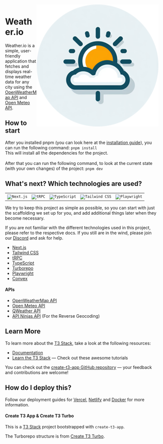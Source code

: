 <img src="apps/web/public/og-image.png" min-width="200px" max-width="250px" width="400px" align="right" alt="Computer">

# Weather.io

Weather.io is a simple,
user-friendly application that fetches
and displays real-time weather data for any city
using the [OpenWeatherMap API](https://openweathermap.org/api) and [Open Meteo API](https://open-meteo.com).

## How to start

After you installed pnpm (you can look here at the [installation guide](https://pnpm.io/installation)), you can run the following command:
`pnpm install` <br>
This will install all the dependencies for the project.
<br> <br>
After that you can run the following command, to look at the current state (with your own changes) of the project:
`pnpm dev`

## What's next? Which technologies are used?

<div align="center">
	<table>
		<tr>
			<td><code><img width="50" src="https://github.com/marwin1991/profile-technology-icons/assets/136815194/5f8c622c-c217-4649-b0a9-7e0ee24bd704" alt="Next.js" title="Next.js"/></code></td>
			<td><code><img width="50" src="https://github.com/marwin1991/profile-technology-icons/assets/25181517/1275d076-f047-432b-9084-308f88f8c176" alt="tRPC" title="tRPC"/></code></td>
			<td><code><img width="50" src="https://user-images.githubusercontent.com/25181517/183890598-19a0ac2d-e88a-4005-a8df-1ee36782fde1.png" alt="TypeScript" title="TypeScript"/></code></td>
			<td><code><img width="50" src="https://user-images.githubusercontent.com/25181517/202896760-337261ed-ee92-4979-84c4-d4b829c7355d.png" alt="Tailwind CSS" title="Tailwind CSS"/></code></td>
			<td><code><img width="50" src="https://github.com/marwin1991/profile-technology-icons/assets/25181517/37cb517e-d059-4cc0-8124-1a72b663167c" alt="Playwright" title="Playwright"/></code></td>
		</tr>
	</table>
</div>

We try to keep this project as simple as possible, so you can start with just the scaffolding we set up for you, and add additional things later when they become necessary.

If you are not familiar with the different technologies used in this project, please refer to the respective docs. If you still are in the wind, please join our [Discord](https://discord.gg/VUv9vAHyjW) and ask for help.

- [Next.js](https://nextjs.org)
- [Tailwind CSS](https://tailwindcss.com)
- [tRPC](https://trpc.io)
- [TypeScript](https://www.typescriptlang.org)
- [Turborepo](https://turbo.build/repo)
- [Playwright](https://playwright.dev)
- [Convex](https://convex.dev)
#### APIs
- [OpenWeatherMap API](https://openweathermap.org/api)
- [Open Meteo API](https://open-meteo.com)
- [QWeather API](https://dev.qweather.com/en/)
- [API Ninjas API](https://api-ninjas.com/) (For the Reverse Geocoding)

## Learn More

To learn more about the [T3 Stack](https://create.t3.gg/), take a look at the following resources:

- [Documentation](https://create.t3.gg/)
- [Learn the T3 Stack](https://create.t3.gg/en/faq#what-learning-resources-are-currently-available) — Check out these awesome tutorials

You can check out the [create-t3-app GitHub repository](https://github.com/t3-oss/create-t3-app) — your feedback and contributions are welcome!

## How do I deploy this?

Follow our deployment guides for [Vercel](https://create.t3.gg/en/deployment/vercel), [Netlify](https://create.t3.gg/en/deployment/netlify) and [Docker](https://create.t3.gg/en/deployment/docker) for more information.

#### Create T3 App & Create T3 Turbo

This is a [T3 Stack](https://create.t3.gg/) project bootstrapped with `create-t3-app`.

The Turborepo structure is from [Create T3 Turbo](https://github.com/t3-oss/create-t3-turbo).
